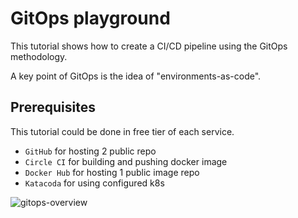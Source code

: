 # GitOps playground

This tutorial shows how to create a CI/CD pipeline using the GitOps methodology.

A key point of GitOps is the idea of "environments-as-code".

## Prerequisites

This tutorial could be done in free tier of each service.

- `GitHub` for hosting 2 public repo
- `Circle CI` for building and pushing docker image
- `Docker Hub` for hosting 1 public image repo
- `Katacoda` for using configured k8s

![gitops-overview](https://raw.githubusercontent.com/ptux/katacoda-scenarios/master/gitops-playground/gitops-overview.png)